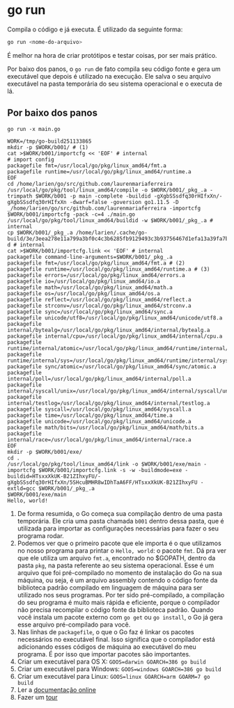 # go run

Compila o código e já executa. É utilizado da seguinte forma:

```bash
go run <nome-do-arquivo>
```

É melhor na hora de criar protótipos e testar coisas, por ser mais prático.

Por baixo dos panos, o `go run` de fato compila seu código fonte e gera um executável que depois é utilizado na execução. Ele salva o seu arquivo executável na pasta temporária do seu sistema operacional e o executa de lá.

## Por baixo dos panos

`go run -x main.go`

```text
WORK=/tmp/go-build251133865
mkdir -p $WORK/b001/ # (1)
cat >$WORK/b001/importcfg << 'EOF' # internal
# import config
packagefile fmt=/usr/local/go/pkg/linux_amd64/fmt.a
packagefile runtime=/usr/local/go/pkg/linux_amd64/runtime.a
EOF
cd /home/larien/go/src/github.com/laurenmariaferreira
/usr/local/go/pkg/tool/linux_amd64/compile -o $WORK/b001/_pkg_.a -trimpath $WORK/b001 -p main -complete -buildid -gXgbSSsdfq30rHIfxXn/-gXgbSSsdfq30rHIfxXn -dwarf=false -goversion go1.11.5 -D _/home/larien/go/src/github.com/laurenmariaferreira -importcfg $WORK/b001/importcfg -pack -c=4 ./main.go
/usr/local/go/pkg/tool/linux_amd64/buildid -w $WORK/b001/_pkg_.a # internal
cp $WORK/b001/_pkg_.a /home/larien/.cache/go-build/3e/3eea278e11a799a3bf0c4c3b6285fb9129493c3b93756467d1efa13a39fa7b09-d # internal
cat >$WORK/b001/importcfg.link << 'EOF' # internal
packagefile command-line-arguments=$WORK/b001/_pkg_.a
packagefile fmt=/usr/local/go/pkg/linux_amd64/fmt.a # (2)
packagefile runtime=/usr/local/go/pkg/linux_amd64/runtime.a # (3)
packagefile errors=/usr/local/go/pkg/linux_amd64/errors.a
packagefile io=/usr/local/go/pkg/linux_amd64/io.a
packagefile math=/usr/local/go/pkg/linux_amd64/math.a
packagefile os=/usr/local/go/pkg/linux_amd64/os.a
packagefile reflect=/usr/local/go/pkg/linux_amd64/reflect.a
packagefile strconv=/usr/local/go/pkg/linux_amd64/strconv.a
packagefile sync=/usr/local/go/pkg/linux_amd64/sync.a
packagefile unicode/utf8=/usr/local/go/pkg/linux_amd64/unicode/utf8.a
packagefile internal/bytealg=/usr/local/go/pkg/linux_amd64/internal/bytealg.a
packagefile internal/cpu=/usr/local/go/pkg/linux_amd64/internal/cpu.a
packagefile runtime/internal/atomic=/usr/local/go/pkg/linux_amd64/runtime/internal/atomic.a
packagefile runtime/internal/sys=/usr/local/go/pkg/linux_amd64/runtime/internal/sys.a
packagefile sync/atomic=/usr/local/go/pkg/linux_amd64/sync/atomic.a
packagefile internal/poll=/usr/local/go/pkg/linux_amd64/internal/poll.a
packagefile internal/syscall/unix=/usr/local/go/pkg/linux_amd64/internal/syscall/unix.a
packagefile internal/testlog=/usr/local/go/pkg/linux_amd64/internal/testlog.a
packagefile syscall=/usr/local/go/pkg/linux_amd64/syscall.a
packagefile time=/usr/local/go/pkg/linux_amd64/time.a
packagefile unicode=/usr/local/go/pkg/linux_amd64/unicode.a
packagefile math/bits=/usr/local/go/pkg/linux_amd64/math/bits.a
packagefile internal/race=/usr/local/go/pkg/linux_amd64/internal/race.a
EOF
mkdir -p $WORK/b001/exe/
cd .
/usr/local/go/pkg/tool/linux_amd64/link -o $WORK/b001/exe/main -importcfg $WORK/b001/importcfg.link -s -w -buildmode=exe -buildid=HTsxxXkUK-B21ZIhxyFU/-gXgbSSsdfq30rHIfxXn/5SHcuBMHR8wIDhTaA6FF/HTsxxXkUK-B21ZIhxyFU -extld=gcc $WORK/b001/_pkg_.a
$WORK/b001/exe/main
Hello, world!
```

1. De forma resumida, o Go começa sua compilação dentro de uma pasta temporária. Ele cria uma pasta chamada `b001` dentro dessa pasta, que é utilizada para importar as configurações necessárias para fazer o seu programa rodar.
2. Podemos ver que o primeiro pacote que ele importa é o que utilizamos no nosso programa para printar o `Hello, world`: o pacote `fmt`. Dá pra ver que ele utiliza um arquivo `fmt.a`, encontrado no $GOPATH, dentro da pasta `pkg`, na pasta referente ao seu sistema operacional. Esse é um arquivo que foi pré-compilado no momento de instalação do Go na sua máquina, ou seja, é um arquivo assembly contendo o código fonte da biblioteca padrão compilado em linguagem de máquina para ser utilizado nos seus programas. Por ter sido pré-compilado, a compilação do seu programa é muito mais rápida e eficiente, porque o compilador não precisa recompilar o código fonte da biblioteca padrão. Quando você instala um pacote externo com `go get` ou `go install`, o Go já gera esse arquivo pré-compilado para você.
3. Nas linhas de `packagefile`, o que o Go faz é linkar os pacotes necessários no executável final. Isso significa que o compilador está adicionando esses códigos de máquina ao executável do meu programa. É por isso que importar pacotes são importantes.
4. Criar um executável para OS X: `GOOS=darwin GOARCH=386 go build`
5. Criar um executável para Windows: `GOOS=windows GOARCH=386 go build`
6. Criar um executável para Linux: `GOOS=linux GOARCH=arm GOARM=7 go build`
7. Ler a [documentação online](https://golang.org/pkg/)
8. Fazer um [tour](https://tour.golang.org/welcome/1)


